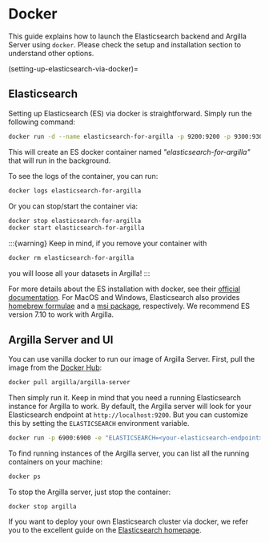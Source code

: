 # Docker

This guide explains how to launch the Elasticsearch backend and Argilla Server using `docker`. Please check the setup and installation section to understand other options.

(setting-up-elasticsearch-via-docker)=
## Elasticsearch

Setting up Elasticsearch (ES) via docker is straightforward.
Simply run the following command:

```bash
docker run -d --name elasticsearch-for-argilla -p 9200:9200 -p 9300:9300 -e "ES_JAVA_OPTS=-Xms512m -Xmx512m" -e "discovery.type=single-node" docker.elastic.co/elasticsearch/elasticsearch-oss:7.10.2
```

This will create an ES docker container named *"elasticsearch-for-argilla"* that will run in the background.

To see the logs of the container, you can run:

```bash
docker logs elasticsearch-for-argilla
```

Or you can stop/start the container via:

```bash
docker stop elasticsearch-for-argilla
docker start elasticsearch-for-argilla
```

:::{warning}
Keep in mind, if you remove your container with
```bash
docker rm elasticsearch-for-argilla
```
you will loose all your datasets in Argilla!
:::

For more details about the ES installation with docker, see their [official documentation](https://www.elastic.co/guide/en/elasticsearch/reference/7.10/docker.html).
For MacOS and Windows, Elasticsearch also provides [homebrew formulae](https://www.elastic.co/guide/en/elasticsearch/reference/7.10/brew.html) and a [msi package](https://www.elastic.co/guide/en/elasticsearch/reference/7.10/windows.html), respectively.
We recommend ES version 7.10 to work with Argilla.

## Argilla Server and UI

You can use vanilla docker to run our image of Argilla Server.
First, pull the image from the [Docker Hub](https://hub.docker.com/):

```bash
docker pull argilla/argilla-server
```

Then simply run it.
Keep in mind that you need a running Elasticsearch instance for Argilla to work.
By default, the Argilla server will look for your Elasticsearch endpoint at `http://localhost:9200`.
But you can customize this by setting the `ELASTICSEARCH` environment variable.

```bash
docker run -p 6900:6900 -e "ELASTICSEARCH=<your-elasticsearch-endpoint>" --name argilla argilla/argilla-server
```

To find running instances of the Argilla server, you can list all the running containers on your machine:

```bash
docker ps
```

To stop the Argilla server, just stop the container:

```bash
docker stop argilla
```

If you want to deploy your own Elasticsearch cluster via docker, we refer you to the excellent guide on the [Elasticsearch homepage](https://www.elastic.co/guide/en/elasticsearch/reference/current/docker.html).
